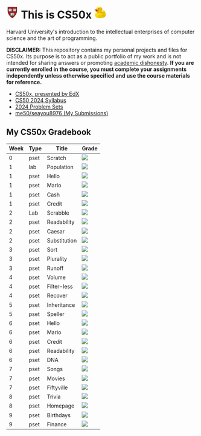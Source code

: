 # <img src="harvard.png" height="32px"> This is CS50x <img src="duck.png" height="32px">
Harvard University's introduction to the intellectual enterprises of computer science and the art of programming.

**DISCLAIMER:** This repository contains my personal projects and files for CS50x. Its purpose is to act as a public portfolio of my work and  is not intended for sharing answers or promoting [academic dishonesty](https://cs50.harvard.edu/x/2024/honesty/). **If you are currently enrolled in the course, you must complete your assignments independently unless otherwise specified and use the course materials for reference.** 

- [CS50x, presented by EdX](https://www.edx.org/course/introduction-computer-science-harvardx-cs50x)
- [CS50 2024 Syllabus]( https://cs50.harvard.edu/x/2024/)
- [2024 Problem Sets](https://cs50.harvard.edu/x/2024/psets/)
- [me50/seayou8976 (My Submissions)](https://github.com/me50/seayou8976)

## My CS50x Gradebook
<!-- https://github.com/gepser/markdown-progress -->
| Week      | Type | Title | Grade|
| ----------- | ----------- | ----------- | ------------- |
| 0      | pset  | Scratch    | ![](https://geps.dev/progress/88)
| 1      | lab  | Population    | ![](https://geps.dev/progress/100)
| 1      | pset  | Hello    | ![](https://geps.dev/progress/100)
| 1      | pset  | Mario    | ![](https://geps.dev/progress/100)
| 1      | pset  | Cash    | ![](https://geps.dev/progress/100)
| 1      | pset  | Credit    | ![](https://geps.dev/progress/100)
| 2      | Lab  | Scrabble    | ![](https://geps.dev/progress/100)
| 2      | pset  | Readability    | ![](https://geps.dev/progress/100)
| 2      | pset  | Caesar    | ![](https://geps.dev/progress/100)
| 2      | pset  | Substitution    | ![](https://geps.dev/progress/100)
| 3      | pset  | Sort    | ![](https://geps.dev/progress/100)
| 3      | pset  | Plurality    | ![](https://geps.dev/progress/100)
| 3      | pset  | Runoff    | ![](https://geps.dev/progress/100)
| 4      | pset  | Volume     | ![](https://geps.dev/progress/100)
| 4      | pset  | Filter-less      | ![](https://geps.dev/progress/100)
| 4      | pset  | Recover      | ![](https://geps.dev/progress/100)
| 5      | pset       | Inheritance | ![](https://geps.dev/progress/100)
| 5      | pset  | Speller      | ![](https://geps.dev/progress/100)
| 6      | pset  | Hello      | ![](https://geps.dev/progress/100)
| 6      | pset  | Mario      | ![](https://geps.dev/progress/100)
| 6      | pset  | Credit      | ![](https://geps.dev/progress/100)
| 6      | pset  | Readability | ![](https://geps.dev/progress/100)
| 6      | pset  | DNA      | ![](https://geps.dev/progress/100)
| 7      | pset  | Songs      | ![](https://geps.dev/progress/100)
| 7      | pset  | Movies      | ![](https://geps.dev/progress/100)
| 7      | pset  | Fiftyville      | ![](https://geps.dev/progress/100)
| 8      | pset  | Trivia      | ![](https://geps.dev/progress/100)
| 8      | pset  | Homepage      | ![](https://geps.dev/progress/100)
| 9      | pset  | Birthdays      | ![](https://geps.dev/progress/100)
| 9      | pset  | Finance      | ![](https://geps.dev/progress/100)